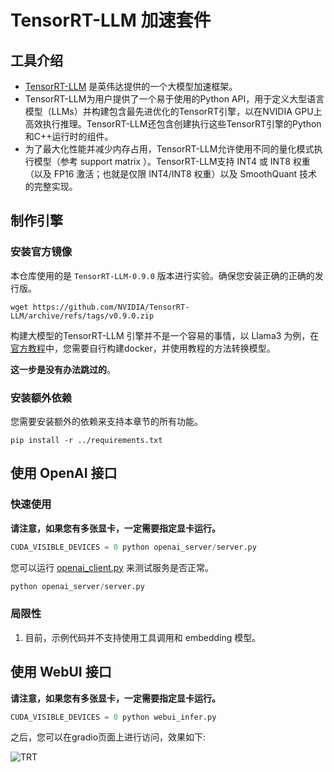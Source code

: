 # TensorRT-LLM 加速套件

## 工具介绍

* [TensorRT-LLM](https://github.com/NVIDIA/TensorRT-LLM) 是英伟达提供的一个大模型加速框架。
* TensorRT-LLM为用户提供了一个易于使用的Python API，用于定义大型语言模型（LLMs）并构建包含最先进优化的TensorRT引擎，以在NVIDIA
  GPU上高效执行推理。TensorRT-LLM还包含创建执行这些TensorRT引擎的Python和C++运行时的组件。
* 为了最大化性能并减少内存占用，TensorRT-LLM允许使用不同的量化模式执行模型（参考 support matrix ）。TensorRT-LLM支持 INT4 或
  INT8 权重（以及 FP16 激活；也就是仅限 INT4/INT8 权重）以及 SmoothQuant 技术的完整实现。

## 制作引擎

### 安装官方镜像

本仓库使用的是 `TensorRT-LLM-0.9.0` 版本进行实验。确保您安装正确的正确的发行版。
```shell
wget https://github.com/NVIDIA/TensorRT-LLM/archive/refs/tags/v0.9.0.zip
```

构建大模型的TensorRT-LLM 引擎并不是一个容易的事情，以 Llama3 为例，在[官方教程](https://github.com/NVIDIA/TensorRT-LLM/tree/main/windows/examples/llama)中，您需要自行构建docker，并使用教程的方法转换模型。

**这一步是没有办法跳过的**。

### 安装额外依赖

您需要安装额外的依赖来支持本章节的所有功能。
```sheel
pip install -r ../requirements.txt
```
## 使用 OpenAI 接口

### 快速使用

**请注意，如果您有多张显卡，一定需要指定显卡运行。**

```python
CUDA_VISIBLE_DEVICES = 0 python openai_server/server.py
```

您可以运行 [openai_client.py](openai_server/request.py) 来测试服务是否正常。

```python
python openai_server/server.py
```

### 局限性

1. 目前，示例代码并不支持使用工具调用和 embedding 模型。

## 使用 WebUI 接口

**请注意，如果您有多张显卡，一定需要指定显卡运行。**

```python
CUDA_VISIBLE_DEVICES = 0 python webui_infer.py
```
之后，您可以在gradio页面上进行访问，效果如下:

![TRT](assets/trt_gradio.gif)

